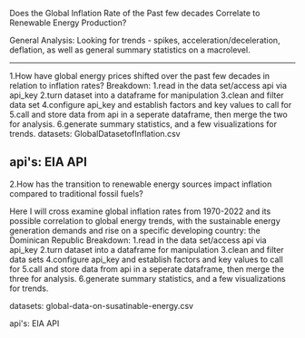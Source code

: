 Does the Global Inflation Rate of the Past few decades Correlate to Renewable Energy Production?

General Analysis:
Looking for trends - spikes, acceleration/deceleration, deflation, as well
as general summary statistics on a macrolevel.

------------------------------------------------------------------------------------------------
1.How have global energy prices shifted over the past few decades in relation to inflation rates?
Breakdown:
    1.read in the data set/access api via api_key 
    2.turn dataset into a dataframe for manipulation
    3.clean and filter data set
    4.configure api_key and establish factors and key values to call for
    5.call and store data from api in a seperate dataframe, then merge the two for analysis.
    6.generate summary statistics, and a few visualizations for trends.
datasets:
GlobalDatasetofInflation.csv

api's:
EIA API
-----------------------------------------------------------------------------------------------------------
2.How has the transition to renewable energy sources impact inflation compared to traditional fossil fuels?

Here I will cross examine global inflation rates from 1970-2022 and its possible correlation to global energy trends, with the
sustainable energy generation demands and rise on a specific developing country: the Dominican Republic
Breakdown:
    1.read in the data set/access api via api_key 
    2.turn dataset into a dataframe for manipulation
    3.clean and filter data sets
    4.configure api_key and establish factors and key values to call for
    5.call and store data from api in a seperate dataframe, then merge the three for analysis.
    6.generate summary statistics, and a few visualizations for trends.

datasets: 
global-data-on-susatinable-energy.csv

api's:
EIA API
